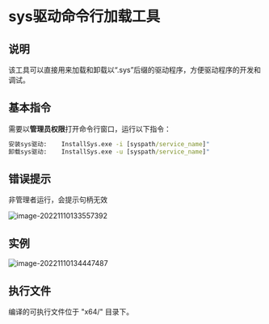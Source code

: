 # sys驱动命令行加载工具

## 说明

该工具可以直接用来加载和卸载以“.sys”后缀的驱动程序，方便驱动程序的开发和调试。

## 基本指令

需要以**管理员权限**打开命令行窗口，运行以下指令：
```cmd
安装sys驱动:    InstallSys.exe -i [syspath/service_name]"
卸载sys驱动:    InstallSys.exe -u [syspath/service_name]"
```

## 错误提示

非管理者运行，会提示句柄无效

![image-20221110133557392](https://gitee.com/ningbocai/pictures/raw/master/image-20221110/134019-06.png)

## 实例

![image-20221110134447487](https://gitee.com/ningbocai/pictures/raw/master/image-20221110/134450-53.png)

## 执行文件

编译的可执行文件位于 "x64/" 目录下。